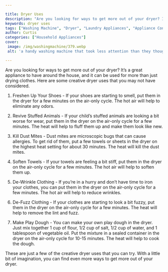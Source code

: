 ```yaml
---

title: Dryer Uses
description: "Are you looking for ways to get more out of your dryer? It’s a great appliance to have around the house, and it can be used for mo...keep going and find out"
keywords: dryer uses
tags: ["Washing Machine", "Dryer", "Laundry Appliances", "Appliance Consumption"]
author: Curtis
categories: ["Household Appliances"]
cover: 
 image: /img/washingmachine/379.webp
 alt: 'a handy washing machine that took less attention than they thought'

---
```


Are you looking for ways to get more out of your dryer? It’s a great appliance to have around the house, and it can be used for more than just drying clothes. Here are some creative dryer uses that you may not have considered.

1. Freshen Up Your Shoes - If your shoes are starting to smell, put them in the dryer for a few minutes on the air-only cycle. The hot air will help to eliminate any odors.

2. Revive Stuffed Animals - If your child’s stuffed animals are looking a bit worse for wear, put them in the dryer on the air-only cycle for a few minutes. The heat will help to fluff them up and make them look like new.

3. Kill Dust Mites - Dust mites are microscopic bugs that can cause allergies. To get rid of them, put a few towels or sheets in the dryer on the highest heat setting for about 30 minutes. The heat will kill the dust mites.

4. Soften Towels - If your towels are feeling a bit stiff, put them in the dryer on the air-only cycle for a few minutes. The hot air will help to soften them up.

5. De-Wrinkle Clothing - If you’re in a hurry and don’t have time to iron your clothes, you can put them in the dryer on the air-only cycle for a few minutes. The hot air will help to reduce wrinkles.

6. De-Fuzz Clothing - If your clothes are starting to look a bit fuzzy, put them in the dryer on the air-only cycle for a few minutes. The heat will help to remove the lint and fuzz.

7. Make Play Dough - You can make your own play dough in the dryer. Just mix together 1 cup of flour, 1/2 cup of salt, 1/2 cup of water, and 1 tablespoon of vegetable oil. Put the mixture in a sealed container in the dryer on the air-only cycle for 10-15 minutes. The heat will help to cook the dough.

These are just a few of the creative dryer uses that you can try. With a little bit of imagination, you can find even more ways to get more out of your dryer.
